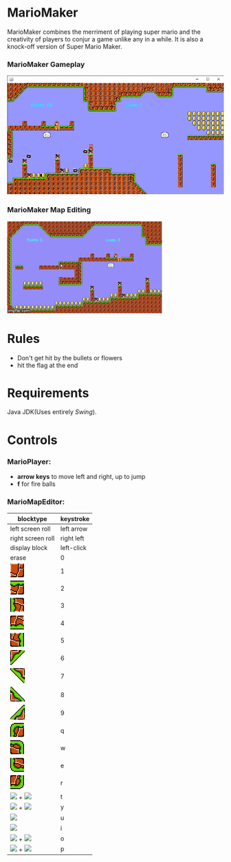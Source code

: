 # MarioMaker
MarioMaker combines the merriment of playing super mario and the creativity of players to conjur a game unlike any in a while. It is also a knock-off version of Super Mario Maker.
### MarioMaker Gameplay
![MarioGamePlay](MarioImage.png)
### MarioMaker Map Editing
![MarioMapEditing](MarioEditing.gif)

# Rules
- Don't get hit by the bullets or flowers
- hit the flag at the end

# Requirements
Java JDK(Uses entirely *Swing*).

# Controls
### MarioPlayer:
- **arrow keys** to move left and right, up to jump
- **f** for fire balls

### MarioMapEditor:
blocktype | keystroke
----------|----------
left screen roll | left arrow
right screen roll | right left
display block | left-click
erase | 0
![dirtblock](com/mario/marioImages/dirtBlock.png) | 1
![ugBlock](com/mario/marioImages/ugBlock.png) | 2
![lgBlock](com/mario/marioImages/lgBlock.png) | 3
![dgBlock](com/mario/marioImages/dgBlock.png) | 4
![rgBlock](com/mario/marioImages/rgBlock.png) | 5
![0-0-gBlock](com/mario/marioImages/0-0-gBlock.png) | 6
![1-0-gBlock](com/mario/marioImages/1-0-gBlock.png) | 7
![0-1-gBlock](com/mario/marioImages/0-1-gBlock.png) | 8
![1-1-gBlock](com/mario/marioImages/1-1-gBlock.png) | 9
![1-1-d-gBlock](com/mario/marioImages/1-1-d-gBlock.png) | q
![0-1-d-gBlock](com/mario/marioImages/0-1-d-gBlock.png) | w
![1-0-d-gBlock](com/mario/marioImages/1-0-d-gBlock.png) | e
![0-0-d-gBlock](com/mario/marioImages/0-0-d-gBlock.png) | r
<img src="https://github.com/bustin1/mario/blob/master/com/mario/marioImages/mysBlock.png" width="33px"> + <img src="https://github.com/bustin1/mario/blob/master/com/mario/marioImages/mushroom.png" width="33px">| t
<img src="https://github.com/bustin1/mario/blob/master/com/mario/marioImages/mysBlock.png" width="33px"> + <img src="https://github.com/bustin1/mario/blob/master/com/mario/marioImages/fireflower.png" width="33px">| y
<img src="https://github.com/bustin1/mario/blob/master/com/mario/marioImages/goomba.png" width="33px"> | u
<img src="https://github.com/bustin1/mario/blob/master/com/mario/marioImages/coin.png" width="33px"> | i
<img src="https://github.com/bustin1/mario/blob/master/com/mario/marioImages/cannon.png" width="33px"> + <img src="https://github.com/bustin1/mario/blob/master/com/mario/marioImages/bulletleft.png" width="33px"> | o
<img src="https://github.com/bustin1/mario/blob/master/com/mario/marioImages/cannon.png" width="33px"> + <img src="https://github.com/bustin1/mario/blob/master/com/mario/marioImages/bullet.png" width="33px"> | p
